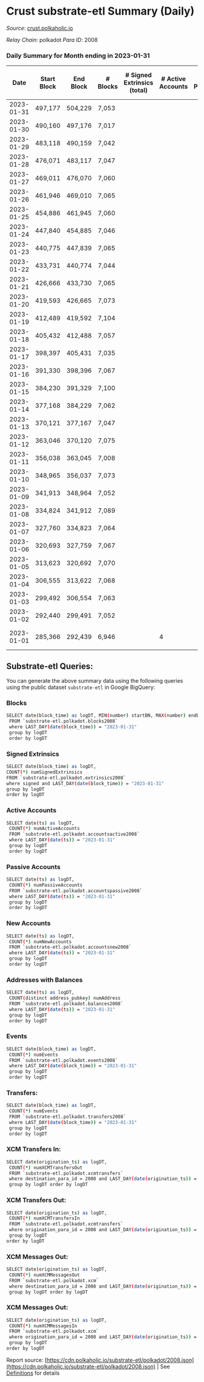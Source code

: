 # Crust substrate-etl Summary (Daily)

_Source_: [crust.polkaholic.io](https://crust.polkaholic.io)

*Relay Chain*: polkadot
*Para ID*: 2008



### Daily Summary for Month ending in 2023-01-31


| Date | Start Block | End Block | # Blocks | # Signed Extrinsics (total) | # Active Accounts | # Passive | # New | # Addresses with Balances | # Events | # Transfers | # XCM Transfers In | # XCM Transfers Out | # XCM In | # XCM Out | Issues | 
| ---- | ----------- | --------- | -------- | --------------------------- | ----------------- | --------- | ----- | ------------------------- | -------- | ----------- | ------------------ | ------------------- | -------- | --------- | ------ |
| 2023-01-31 | 497,177 | 504,229 | 7,053 |  |  |  | 1 | 974 |  |   |   |   |  |  |  |
| 2023-01-30 | 490,160 | 497,176 | 7,017 |  |  |  | 1 | 973 |  |   |   |   |  |  |  |
| 2023-01-29 | 483,118 | 490,159 | 7,042 |  |  |  |  | 972 |  |   |   |   |  |  |  |
| 2023-01-28 | 476,071 | 483,117 | 7,047 |  |  |  |  | 972 |  |   |   |   |  |  |  |
| 2023-01-27 | 469,011 | 476,070 | 7,060 |  |  |  |  | 972 |  |   |   |   |  |  |  |
| 2023-01-26 | 461,946 | 469,010 | 7,065 |  |  |  |  | 972 |  |   |   |   |  |  |  |
| 2023-01-25 | 454,886 | 461,945 | 7,060 |  |  |  |  | 972 |  |   |   |   |  |  |  |
| 2023-01-24 | 447,840 | 454,885 | 7,046 |  |  |  |  | 972 |  |   |   |   |  |  |  |
| 2023-01-23 | 440,775 | 447,839 | 7,065 |  |  |  |  | 972 |  |   |   |   |  |  |  |
| 2023-01-22 | 433,731 | 440,774 | 7,044 |  |  |  |  | 972 |  |   |   |   |  |  |  |
| 2023-01-21 | 426,666 | 433,730 | 7,065 |  |  |  |  | 972 |  |   |   |   |  |  |  |
| 2023-01-20 | 419,593 | 426,665 | 7,073 |  |  |  | 1 | 972 |  |   |   |   |  |  |  |
| 2023-01-19 | 412,489 | 419,592 | 7,104 |  |  |  |  | 971 |  |   |   |   |  |  |  |
| 2023-01-18 | 405,432 | 412,488 | 7,057 |  |  |  |  | 971 |  |   |   |   |  |  |  |
| 2023-01-17 | 398,397 | 405,431 | 7,035 |  |  |  | 955 | 971 |  |   |   |   |  |  |  |
| 2023-01-16 | 391,330 | 398,396 | 7,067 |  |  |  |  | 16 |  |   |   |   |  |  |  |
| 2023-01-15 | 384,230 | 391,329 | 7,100 |  |  |  |  | 16 |  |   |   |   |  |  |  |
| 2023-01-14 | 377,168 | 384,229 | 7,062 |  |  |  |  | 16 |  |   |   |   |  |  |  |
| 2023-01-13 | 370,121 | 377,167 | 7,047 |  |  |  |  | 16 |  |   |   |   |  |  |  |
| 2023-01-12 | 363,046 | 370,120 | 7,075 |  |  |  | 1 | 16 |  |   |   |   |  |  |  |
| 2023-01-11 | 356,038 | 363,045 | 7,008 |  |  |  | 6 | 15 |  |   |   |   |  |  |  |
| 2023-01-10 | 348,965 | 356,037 | 7,073 |  |  |  |  | 9 |  |   |   |   |  |  |  |
| 2023-01-09 | 341,913 | 348,964 | 7,052 |  |  |  |  | 9 |  |   |   |   |  |  |  |
| 2023-01-08 | 334,824 | 341,912 | 7,089 |  |  |  |  | 9 |  |   |   |   |  |  |  |
| 2023-01-07 | 327,760 | 334,823 | 7,064 |  |  |  |  | 9 |  |   |   |   |  |  |  |
| 2023-01-06 | 320,693 | 327,759 | 7,067 |  |  |  |  | 9 |  |   |   |   |  |  |  |
| 2023-01-05 | 313,623 | 320,692 | 7,070 |  |  |  |  | 9 |  |   |   |   |  |  |  |
| 2023-01-04 | 306,555 | 313,622 | 7,068 |  |  |  |  | 9 |  |   |   |   |  |  |  |
| 2023-01-03 | 299,492 | 306,554 | 7,063 |  |  |  |  | 9 |  |   |   |   |  |  |  |
| 2023-01-02 | 292,440 | 299,491 | 7,052 |  |  |  |  | 9 |  |   |   |   |  |  |  |
| 2023-01-01 | 285,366 | 292,439 | 6,946 |  | 4 |  |  | 9 | 13,222 |   |   |   |  |  | 128 missing (1.81%) |

## Substrate-etl Queries:
You can generate the above summary data using the following queries using the public dataset `substrate-etl` in Google BigQuery:

### Blocks
```bash
SELECT date(block_time) as logDT, MIN(number) startBN, MAX(number) endBN, COUNT(*) numBlocks 
 FROM `substrate-etl.polkadot.blocks2008`  
 where LAST_DAY(date(block_time)) = "2023-01-31" 
 group by logDT 
 order by logDT
```

### Signed Extrinsics
```bash
SELECT date(block_time) as logDT, 
COUNT(*) numSignedExtrinsics 
FROM `substrate-etl.polkadot.extrinsics2008`  
where signed and LAST_DAY(date(block_time)) = "2023-01-31" 
group by logDT 
order by logDT
```

### Active Accounts
```bash
SELECT date(ts) as logDT, 
 COUNT(*) numActiveAccounts 
 FROM `substrate-etl.polkadot.accountsactive2008` 
 where LAST_DAY(date(ts)) = "2023-01-31" 
 group by logDT 
 order by logDT
```

### Passive Accounts
```bash
SELECT date(ts) as logDT, 
 COUNT(*) numPassiveAccounts 
 FROM `substrate-etl.polkadot.accountspassive2008` 
 where LAST_DAY(date(ts)) = "2023-01-31" 
 group by logDT 
 order by logDT
```

### New Accounts
```bash
SELECT date(ts) as logDT, 
 COUNT(*) numNewAccounts 
 FROM `substrate-etl.polkadot.accountsnew2008` 
 where LAST_DAY(date(ts)) = "2023-01-31" 
 group by logDT
 order by logDT
```

### Addresses with Balances
```bash
SELECT date(ts) as logDT,
 COUNT(distinct address_pubkey) numAddress 
 FROM `substrate-etl.polkadot.balances2008` 
 where LAST_DAY(date(ts)) = "2023-01-31" 
 group by logDT 
 order by logDT
```

### Events
```bash
SELECT date(block_time) as logDT, 
 COUNT(*) numEvents 
 FROM `substrate-etl.polkadot.events2008` 
 where LAST_DAY(date(block_time)) = "2023-01-31" 
 group by logDT 
 order by logDT
```

### Transfers:
```bash
SELECT date(block_time) as logDT, 
 COUNT(*) numEvents 
 FROM `substrate-etl.polkadot.transfers2008` 
 where LAST_DAY(date(block_time)) = "2023-01-31" 
 group by logDT 
 order by logDT
```

### XCM Transfers In:
```bash
SELECT date(origination_ts) as logDT, 
 COUNT(*) numXCMTransfersOut 
 FROM `substrate-etl.polkadot.xcmtransfers` 
 where destination_para_id = 2008 and LAST_DAY(date(origination_ts)) = "2023-01-31" 
 group by logDT order by logDT
```

### XCM Transfers Out:
```bash
SELECT date(origination_ts) as logDT, 
 COUNT(*) numXCMTransfersIn 
 FROM `substrate-etl.polkadot.xcmtransfers` 
 where origination_para_id = 2008 and LAST_DAY(date(origination_ts)) = "2023-01-31" 
 group by logDT 
order by logDT
```

### XCM Messages Out:
```bash
SELECT date(origination_ts) as logDT, 
 COUNT(*) numXCMMessagesOut 
 FROM `substrate-etl.polkadot.xcm` 
 where destination_para_id = 2008 and LAST_DAY(date(origination_ts)) = "2023-01-31" 
 group by logDT order by logDT
```

### XCM Messages Out:
```bash
SELECT date(origination_ts) as logDT, 
 COUNT(*) numXCMMessagesIn 
 FROM `substrate-etl.polkadot.xcm` 
 where origination_para_id = 2008 and LAST_DAY(date(origination_ts)) = "2023-01-31" 
 group by logDT 
order by logDT
```


Report source: [https://cdn.polkaholic.io/substrate-etl/polkadot/2008.json](https://cdn.polkaholic.io/substrate-etl/polkadot/2008.json) | See [Definitions](/DEFINITIONS.md) for details
